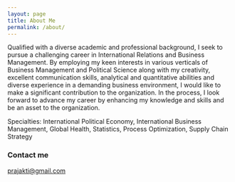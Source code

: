 ```yaml
---
layout: page
title: About Me
permalink: /about/
---
```

Qualified with a diverse academic and professional background, I seek to pursue a challenging career in International Relations and Business Management. By employing my keen interests in various verticals of Business Management and Political Science along with my creativity, excellent communication skills, analytical and quantitative abilities and diverse experience in a demanding business environment, I would like to make a significant contribution to the organization. In the process, I look forward to advance my career by enhancing my knowledge and skills and be an asset to the organization.

Specialties: International Political Economy, International Business Management, Global Health, Statistics, Process Optimization, Supply Chain Strategy

### Contact me

[prajakti@gmail.com](mailto:prajakti@gmail.com)
